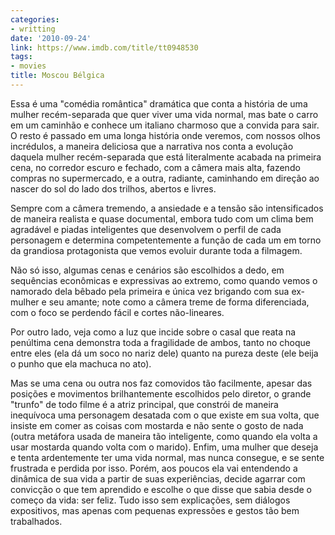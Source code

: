 ```yaml
---
categories:
- writting
date: '2010-09-24'
link: https://www.imdb.com/title/tt0948530
tags:
- movies
title: Moscou Bélgica
---
```


Essa é uma "comédia romântica" dramática que conta a história de uma mulher recém-separada que quer viver uma vida normal, mas bate o carro em um caminhão e conhece um italiano charmoso que a convida para sair. O resto é passado em uma longa história onde veremos, com nossos olhos incrédulos, a maneira deliciosa que a narrativa nos conta a evolução daquela mulher recém-separada que está literalmente acabada na primeira cena, no corredor escuro e fechado, com a câmera mais alta, fazendo compras no supermercado, e a outra, radiante, caminhando em direção ao nascer do sol do lado dos trilhos, abertos e livres.

Sempre com a câmera tremendo, a ansiedade e a tensão são intensificados de maneira realista e quase documental, embora tudo com um clima bem agradável e piadas inteligentes que desenvolvem o perfil de cada personagem e determina competentemente a função de cada um em torno da grandiosa protagonista que vemos evoluir durante toda a filmagem.

Não só isso, algumas cenas e cenários são escolhidos a dedo, em sequências econômicas e expressivas ao extremo, como quando vemos o namorado dela bêbado pela primeira e única vez brigando com sua ex-mulher e seu amante; note como a câmera treme de forma diferenciada, com o foco se perdendo fácil e cortes não-lineares.

Por outro lado, veja como a luz que incide sobre o casal que reata na penúltima cena demonstra toda a fragilidade de ambos, tanto no choque entre eles (ela dá um soco no nariz dele) quanto na pureza deste (ele beija o punho que ela machuca no ato).

Mas se uma cena ou outra nos faz comovidos tão facilmente, apesar das posições e movimentos brilhantemente escolhidos pelo diretor, o grande "trunfo" de todo filme é a atriz principal, que constrói de maneira inequívoca uma personagem desatada com o que existe em sua volta, que insiste em comer as coisas com mostarda e não sente o gosto de nada (outra metáfora usada de maneira tão inteligente, como quando ela volta a usar mostarda quando volta com o marido). Enfim, uma mulher que deseja e tenta ardentemente ter uma vida normal, mas nunca consegue, e se sente frustrada e perdida por isso. Porém, aos poucos ela vai entendendo a dinâmica de sua vida a partir de suas experiências, decide agarrar com convicção o que tem aprendido e escolhe o que disse que sabia desde o começo da vida: ser feliz. Tudo isso sem explicações, sem diálogos expositivos, mas apenas com pequenas expressões e gestos tão bem trabalhados.